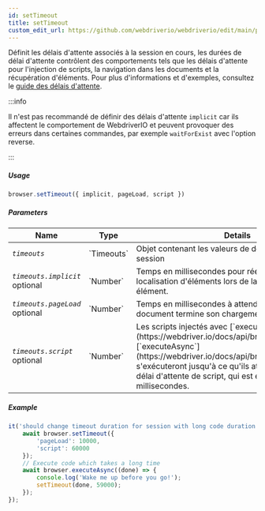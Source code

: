 ```yaml
---
id: setTimeout
title: setTimeout
custom_edit_url: https://github.com/webdriverio/webdriverio/edit/main/packages/webdriverio/src/commands/browser/setTimeout.ts
---
```


Définit les délais d'attente associés à la session en cours, les durées de délai d'attente contrôlent des
comportements tels que les délais d'attente pour l'injection de scripts, la navigation dans les documents et la récupération d'éléments.
Pour plus d'informations et d'exemples, consultez le [guide des délais d'attente](https://webdriver.io/docs/timeouts#selenium-timeouts).

:::info

Il n'est pas recommandé de définir des délais d'attente `implicit` car ils affectent le comportement de WebdriverIO
et peuvent provoquer des erreurs dans certaines commandes, par exemple `waitForExist` avec l'option reverse.

:::

##### Usage

```js
browser.setTimeout({ implicit, pageLoad, script })
```

##### Parameters

<table>
  <thead>
    <tr>
      <th>Name</th><th>Type</th><th>Details</th>
    </tr>
  </thead>
  <tbody>
    <tr>
      <td><code><var>timeouts</var></code></td>
      <td>`Timeouts`</td>
      <td>Objet contenant les valeurs de délai d'attente de session</td>
    </tr>
    <tr>
      <td><code><var>timeouts.implicit</var></code><br /><span className="label labelWarning">optional</span></td>
      <td>`Number`</td>
      <td>Temps en millisecondes pour réessayer la stratégie de localisation d'éléments lors de la recherche d'un élément.</td>
    </tr>
    <tr>
      <td><code><var>timeouts.pageLoad</var></code><br /><span className="label labelWarning">optional</span></td>
      <td>`Number`</td>
      <td>Temps en millisecondes à attendre pour que le document termine son chargement.</td>
    </tr>
    <tr>
      <td><code><var>timeouts.script</var></code><br /><span className="label labelWarning">optional</span></td>
      <td>`Number`</td>
      <td>Les scripts injectés avec [`execute`](https://webdriver.io/docs/api/browser/execute) ou [`executeAsync`](https://webdriver.io/docs/api/browser/executeAsync) s'exécuteront jusqu'à ce qu'ils atteignent la durée du délai d'attente de script, qui est également donnée en millisecondes.</td>
    </tr>
  </tbody>
</table>

##### Example

```js title="setTimeout.js"
it('should change timeout duration for session with long code duration', async () => {
    await browser.setTimeout({
        'pageLoad': 10000,
        'script': 60000
    });
    // Execute code which takes a long time
    await browser.executeAsync((done) => {
        console.log('Wake me up before you go!');
        setTimeout(done, 59000);
    });
});
```